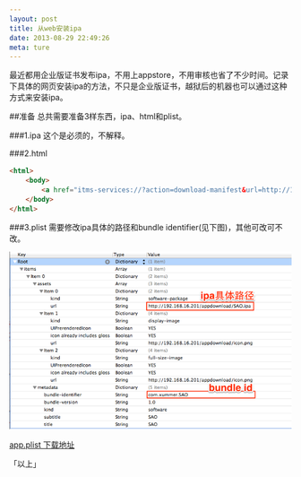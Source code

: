 ```yaml
---
layout: post
title: 从web安装ipa
date: 2013-08-29 22:49:26
meta: ture
---
```

最近都用企业版证书发布ipa，不用上appstore，不用审核也省了不少时间。记录下具体的网页安装ipa的方法，不只是企业版证书，越狱后的机器也可以通过这种方式来安装ipa。
  
##准备
总共需要准备3样东西，ipa、html和plist。

###1.ipa
这个是必须的，不解释。

###2.html
   
```html   
<html>
	<body>
		<a href="itms-services://?action=download-manifest&url=http://192.168.16.201/appdownload/app.plist">click to download </a>
	</body>
</html>
```   
   
###3.plist
需要修改ipa具体的路径和bundle identifier(见下图)，其他可改可不改。  

![](/images/blog-images/2013-08-29/ipaWebDownloadPlist.png)  
	   
[app.plist 下载地址](http://pan.baidu.com/share/link?shareid=698052472&uk=2885859734)
  

「以上」
